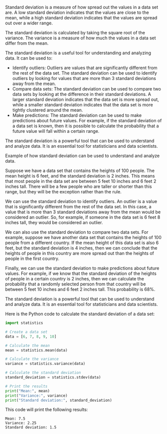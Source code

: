 Standard deviation is a measure of how spread out the values in a data set are. A low standard deviation indicates that the values are close to the mean, while a high standard deviation indicates that the values are spread out over a wider range.

The standard deviation is calculated by taking the square root of the variance. The variance is a measure of how much the values in a data set differ from the mean.

The standard deviation is a useful tool for understanding and analyzing data. It can be used to:

* Identify outliers: Outliers are values that are significantly different from the rest of the data set. The standard deviation can be used to identify outliers by looking for values that are more than 3 standard deviations away from the mean.
* Compare data sets: The standard deviation can be used to compare two data sets by looking at the difference in their standard deviations. A larger standard deviation indicates that the data set is more spread out, while a smaller standard deviation indicates that the data set is more tightly clustered around the mean.
* Make predictions: The standard deviation can be used to make predictions about future values. For example, if the standard deviation of a data set is known, then it is possible to calculate the probability that a future value will fall within a certain range.

The standard deviation is a powerful tool that can be used to understand and analyze data. It is an essential tool for statisticians and data scientists.

Example of how standard deviation can be used to understand and analyze data.

Suppose we have a data set that contains the heights of 100 people. The mean height is 6 feet, and the standard deviation is 2 inches. This means that most people in the data set are between 5 feet 10 inches and 6 feet 2 inches tall. There will be a few people who are taller or shorter than this range, but they will be the exception rather than the rule.

We can use the standard deviation to identify outliers. An outlier is a value that is significantly different from the rest of the data set. In this case, a value that is more than 3 standard deviations away from the mean would be considered an outlier. So, for example, if someone in the data set is 6 feet 8 inches tall, they would be considered an outlier.

We can also use the standard deviation to compare two data sets. For example, suppose we have another data set that contains the heights of 100 people from a different country. If the mean height of this data set is also 6 feet, but the standard deviation is 4 inches, then we can conclude that the heights of people in this country are more spread out than the heights of people in the first country.

Finally, we can use the standard deviation to make predictions about future values. For example, if we know that the standard deviation of the heights of people in a certain country is 2 inches, then we can calculate the probability that a randomly selected person from that country will be between 5 feet 10 inches and 6 feet 2 inches tall. This probability is 68%.

The standard deviation is a powerful tool that can be used to understand and analyze data. It is an essential tool for statisticians and data scientists.

Here is the Python code to calculate the standard deviation of a data set:

```python
import statistics

# Create a data set
data = [6, 7, 8, 9, 10]

# Calculate the mean
mean = statistics.mean(data)

# Calculate the variance
variance = statistics.variance(data)

# Calculate the standard deviation
standard_deviation = statistics.stdev(data)

# Print the results
print("Mean:", mean)
print("Variance:", variance)
print("Standard deviation:", standard_deviation)
```

This code will print the following results:

```
Mean: 7.5
Variance: 2.25
Standard deviation: 1.5
```

